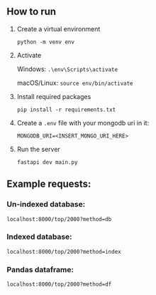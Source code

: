 ## How to run

1. Create a virtual environment

    `python -m venv env`

2. Activate
    
    Windows: `.\env\Scripts\activate`

    macOS/Linux: `source env/bin/activate`

3. Install required packages

    `pip install -r requirements.txt`

4. Create a `.env` file with your mongodb uri in it:

    `MONGODB_URI=<INSERT_MONGO_URI_HERE>`

5. Run the server    

    `fastapi dev main.py`


## Example requests:

### Un-indexed database:
`localhost:8000/top/2000?method=db`    

### Indexed database:
`localhost:8000/top/2000?method=index`

### Pandas dataframe:
`localhost:8000/top/2000?method=df`